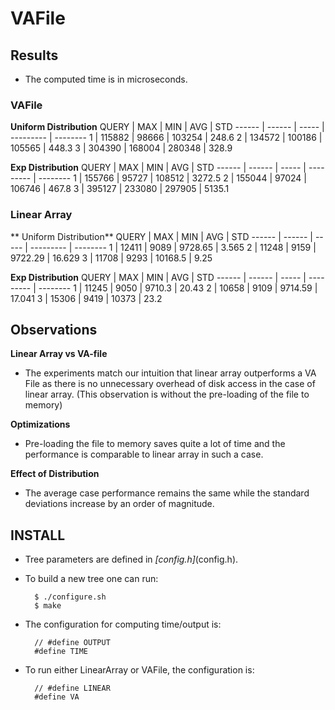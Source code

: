 # VAFile

## Results
- The computed time is in microseconds.

### VAFile

**Uniform Distribution**
QUERY  | MAX    | MIN    | AVG       | STD
------ | ------ | -----  | --------- | --------
1      | 115882 | 98666  | 103254    | 248.6
2      | 134572 | 100186 | 105565    | 448.3
3      | 304390 | 168004 | 280348    | 328.9

**Exp Distribution**
QUERY  | MAX    | MIN    | AVG       | STD
------ | ------ | -----  | --------- | --------
1      | 155766 | 95727  | 108512    | 3272.5
2      | 155044 | 97024  | 106746    | 467.8
3      | 395127 | 233080 | 297905    | 5135.1

### Linear Array

** Uniform Distribution**
QUERY  | MAX    | MIN   | AVG       | STD
------ | ------ | ----- | --------- | --------
1      | 12411  | 9089  | 9728.65   | 3.565
2      | 11248  | 9159  | 9722.29   | 16.629
3      | 11708  | 9293  | 10168.5   | 9.25

**Exp Distribution**
QUERY  | MAX    | MIN   | AVG       | STD
------ | ------ | ----- | --------- | --------
1      | 11245  | 9050  | 9710.3    | 20.43
2      | 10658  | 9109  | 9714.59   | 17.041
3      | 15306  | 9419  | 10373     | 23.2


## Observations

**Linear Array vs VA-file**
- The experiments match our intuition that linear array outperforms a VA File as there is no unnecessary overhead of disk access in the case of linear array. (This observation is without the pre-loading of the file to memory)

**Optimizations**
- Pre-loading the file to memory saves quite a lot of time and the performance is comparable to linear array in such a case.

**Effect of Distribution**
- The average case performance remains the same while the standard deviations increase by an order of magnitude.

## INSTALL

- Tree parameters are defined in *[config.h]*(config.h).

- To build a new tree one can run:

        $ ./configure.sh
        $ make

- The configuration for computing time/output is:

        // #define OUTPUT
        #define TIME

- To run either LinearArray or VAFile, the configuration is:

        // #define LINEAR
        #define VA
